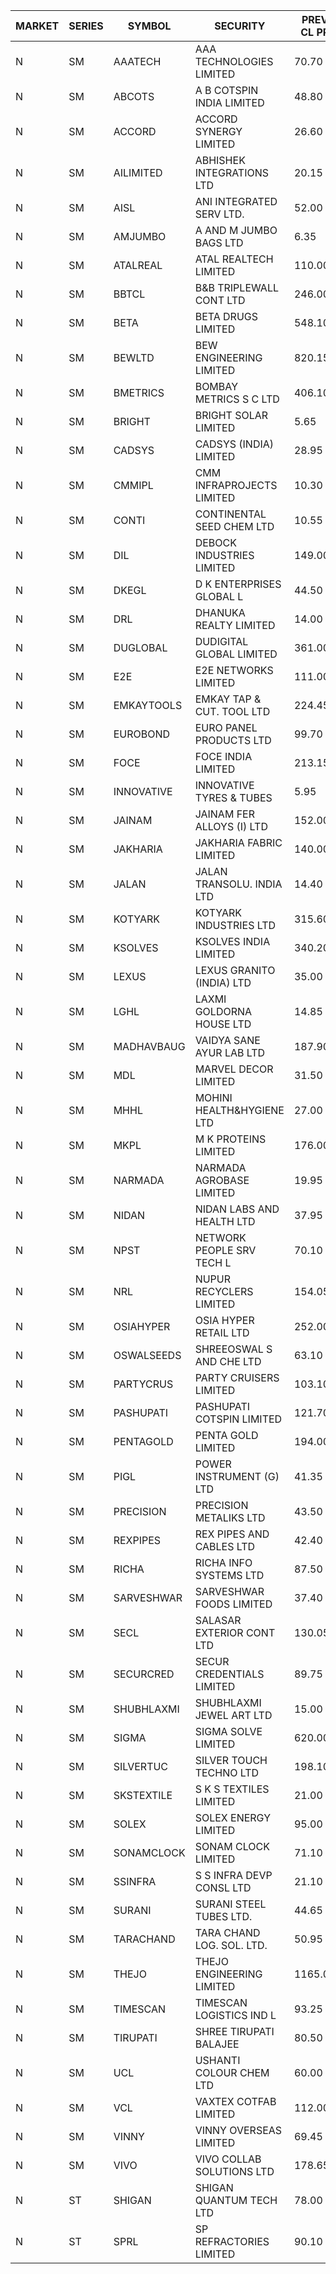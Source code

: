


| MARKET | SERIES | SYMBOL | SECURITY | PREV CL PR | OPEN PRICE | HIGH PRICE | LOW PRICE | CLOSE PRICE | NET TRDVAL | NET TRDQTY | CORP IND | HI 52 WK | LO 52 WK |
| ----- | ----- | ----- | ----- | ----- | ----- | ----- | ----- | ----- | ----- | ----- | ----- | ----- | ----- |
| N | SM | AAATECH | AAA TECHNOLOGIES LIMITED | 70.70 | 71.00 | 71.00 | 71.00 | 71.00 | 213000.00 | 3000 |  | 78.00 | 42.10 |
| N | SM | ABCOTS | A B COTSPIN INDIA LIMITED | 48.80 | 48.30 | 50.45 | 48.25 | 48.25 | 2740600.00 | 56000 |  | 61.35 | 43.00 |
| N | SM | ACCORD | ACCORD SYNERGY LIMITED | 26.60 | 25.30 | 25.30 | 25.30 | 25.30 | 101200.00 | 4000 |  | 37.30 | 14.45 |
| N | SM | AILIMITED | ABHISHEK INTEGRATIONS LTD | 20.15 | 21.15 | 21.15 | 20.20 | 20.20 | 124050.00 | 6000 |  | 38.60 | 19.00 |
| N | SM | AISL | ANI INTEGRATED SERV LTD. | 52.00 | 53.00 | 53.00 | 53.00 | 53.00 | 63600.00 | 1200 |  | 72.45 | 31.00 |
| N | SM | AMJUMBO | A AND M JUMBO BAGS LTD | 6.35 | 6.10 | 6.10 | 6.10 | 6.10 | 48800.00 | 8000 |  | 9.75 | 6.10 |
| N | SM | ATALREAL | ATAL REALTECH LIMITED | 110.00 | 106.00 | 115.95 | 103.00 | 105.75 | 7336000.00 | 68800 |  | 188.40 | 30.95 |
| N | SM | BBTCL | B&B TRIPLEWALL CONT LTD | 246.00 | 240.20 | 245.00 | 237.00 | 245.00 | 2402300.00 | 10000 |  | 291.15 | 73.00 |
| N | SM | BETA | BETA DRUGS LIMITED | 548.10 | 554.90 | 566.65 | 550.00 | 559.95 | 446300.00 | 800 |  | 695.00 | 116.20 |
| N | SM | BEWLTD | BEW ENGINEERING LIMITED | 820.15 | 839.95 | 861.15 | 820.00 | 829.70 | 3773250.00 | 4500 |  | 1187.20 | 228.15 |
| N | SM | BMETRICS | BOMBAY METRICS S C LTD | 406.10 | 424.00 | 426.40 | 420.00 | 426.00 | 11710260.00 | 27600 |  | 449.00 | 117.90 |
| N | SM | BRIGHT | BRIGHT SOLAR LIMITED | 5.65 | 5.70 | 5.90 | 5.70 | 5.85 | 840600.00 | 144000 |  | 12.70 | 4.60 |
| N | SM | CADSYS | CADSYS (INDIA) LIMITED | 28.95 | 30.30 | 30.35 | 30.30 | 30.35 | 182000.00 | 6000 |  | 36.90 | 18.10 |
| N | SM | CMMIPL | CMM INFRAPROJECTS LIMITED | 10.30 | 9.80 | 9.80 | 9.80 | 9.80 | 29400.00 | 3000 |  | 21.05 | 4.15 |
| N | SM | CONTI | CONTINENTAL SEED CHEM LTD | 10.55 | 10.80 | 10.80 | 10.80 | 10.80 | 35996.40 | 3333 |  | 13.75 | 5.20 |
| N | SM | DIL | DEBOCK INDUSTRIES LIMITED | 149.00 | 152.50 | 152.50 | 148.00 | 148.10 | 3600180.00 | 24000 |  | 161.00 | 6.30 |
| N | SM | DKEGL | D K ENTERPRISES GLOBAL L | 44.50 | 45.00 | 45.30 | 42.10 | 43.70 | 397200.00 | 9000 |  | 72.60 | 35.10 |
| N | SM | DRL | DHANUKA REALTY LIMITED | 14.00 | 13.30 | 13.30 | 13.30 | 13.30 | 79800.00 | 6000 |  | 23.15 | 7.50 |
| N | SM | DUGLOBAL | DUDIGITAL GLOBAL LIMITED | 361.00 | 355.10 | 360.10 | 355.00 | 360.00 | 3215200.00 | 9000 |  | 362.00 | 95.00 |
| N | SM | E2E | E2E NETWORKS LIMITED | 111.00 | 113.00 | 116.55 | 113.00 | 116.55 | 1391500.00 | 12000 |  | 139.05 | 36.00 |
| N | SM | EMKAYTOOLS | EMKAY TAP & CUT. TOOL LTD | 224.45 | 235.65 | 235.65 | 235.65 | 235.65 | 141390.00 | 600 |  | 271.00 | 98.00 |
| N | SM | EUROBOND | EURO PANEL PRODUCTS LTD | 99.70 | 101.10 | 103.75 | 95.70 | 97.50 | 3566700.00 | 36000 |  | 137.00 | 72.05 |
| N | SM | FOCE | FOCE INDIA LIMITED | 213.15 | 215.00 | 215.00 | 210.20 | 212.50 | 6478080.00 | 30600 |  | 269.00 | 185.10 |
| N | SM | INNOVATIVE | INNOVATIVE TYRES & TUBES | 5.95 | 6.00 | 6.00 | 5.70 | 5.75 | 778350.00 | 135000 |  | 20.45 | 5.70 |
| N | SM | JAINAM | JAINAM FER ALLOYS (I) LTD | 152.00 | 151.10 | 154.00 | 151.10 | 154.00 | 1220700.00 | 8000 |  | 198.00 | 69.70 |
| N | SM | JAKHARIA | JAKHARIA FABRIC LIMITED | 140.00 | 120.50 | 159.50 | 120.50 | 159.50 | 224000.00 | 1600 |  | 215.05 | 120.50 |
| N | SM | JALAN | JALAN TRANSOLU. INDIA LTD | 14.40 | 15.10 | 15.10 | 14.80 | 14.95 | 540300.00 | 36000 |  | 18.00 | 3.70 |
| N | SM | KOTYARK | KOTYARK INDUSTRIES LTD | 315.60 | 328.50 | 331.35 | 320.00 | 331.30 | 5529560.00 | 16800 |  | 371.25 | 67.90 |
| N | SM | KSOLVES | KSOLVES INDIA LIMITED | 340.20 | 345.00 | 345.00 | 337.00 | 339.95 | 4931640.00 | 14400 |  | 1718.20 | 292.60 |
| N | SM | LEXUS | LEXUS GRANITO (INDIA) LTD | 35.00 | 35.00 | 35.05 | 33.50 | 34.50 | 208050.00 | 6000 |  | 44.45 | 10.30 |
| N | SM | LGHL | LAXMI GOLDORNA HOUSE LTD | 14.85 | 14.20 | 14.20 | 14.20 | 14.20 | 340800.00 | 24000 |  | 16.35 | 14.00 |
| N | SM | MADHAVBAUG | VAIDYA SANE AYUR LAB LTD | 187.90 | 194.00 | 206.65 | 194.00 | 206.60 | 16654480.00 | 81600 |  | 213.00 | 137.90 |
| N | SM | MDL | MARVEL DECOR LIMITED | 31.50 | 30.00 | 33.00 | 30.00 | 33.00 | 1329000.00 | 44000 |  | 37.80 | 21.00 |
| N | SM | MHHL | MOHINI HEALTH&HYGIENE LTD | 27.00 | 27.05 | 29.95 | 25.75 | 25.90 | 2789700.00 | 105000 |  | 42.75 | 19.15 |
| N | SM | MKPL | M K PROTEINS LIMITED | 176.00 | 183.00 | 183.00 | 176.95 | 176.95 | 1079900.00 | 6000 |  | 183.00 | 79.00 |
| N | SM | NARMADA | NARMADA AGROBASE LIMITED | 19.95 | 19.00 | 20.00 | 19.00 | 20.00 | 1288800.00 | 64800 |  | 20.50 | 9.50 |
| N | SM | NIDAN | NIDAN LABS AND HEALTH LTD | 37.95 | 38.00 | 38.95 | 37.25 | 37.40 | 911050.00 | 24000 |  | 70.70 | 37.25 |
| N | SM | NPST | NETWORK PEOPLE SRV TECH L | 70.10 | 65.40 | 66.50 | 65.40 | 66.50 | 211040.00 | 3200 |  | 82.00 | 49.05 |
| N | SM | NRL | NUPUR RECYCLERS LIMITED | 154.05 | 161.75 | 161.75 | 161.75 | 161.75 | 1067550.00 | 6600 |  | 316.05 | 124.20 |
| N | SM | OSIAHYPER | OSIA HYPER RETAIL LTD | 252.00 | 255.00 | 255.00 | 255.00 | 255.00 | 510000.00 | 2000 |  | 315.00 | 117.00 |
| N | SM | OSWALSEEDS | SHREEOSWAL S AND CHE LTD | 63.10 | 59.95 | 59.95 | 59.95 | 59.95 | 239800.00 | 4000 |  | 99.80 | 28.00 |
| N | SM | PARTYCRUS | PARTY CRUISERS LIMITED | 103.10 | 101.00 | 103.50 | 97.00 | 101.15 | 1198900.00 | 12000 |  | 122.00 | 16.50 |
| N | SM | PASHUPATI | PASHUPATI COTSPIN LIMITED | 121.70 | 105.15 | 121.75 | 105.15 | 121.75 | 919040.00 | 8000 |  | 133.35 | 60.20 |
| N | SM | PENTAGOLD | PENTA GOLD LIMITED | 194.00 | 194.00 | 195.00 | 194.00 | 195.00 | 1167000.00 | 6000 |  | 199.50 | 61.10 |
| N | SM | PIGL | POWER INSTRUMENT (G) LTD | 41.35 | 40.50 | 40.50 | 40.50 | 40.50 | 81000.00 | 2000 |  | 88.60 | 38.05 |
| N | SM | PRECISION | PRECISION METALIKS LTD | 43.50 | 43.00 | 43.00 | 42.00 | 42.25 | 594000.00 | 14000 |  | 55.95 | 40.90 |
| N | SM | REXPIPES | REX PIPES AND CABLES LTD | 42.40 | 42.00 | 42.00 | 42.00 | 42.00 | 168000.00 | 4000 |  | 64.35 | 26.00 |
| N | SM | RICHA | RICHA INFO SYSTEMS LTD | 87.50 | 82.25 | 84.00 | 82.25 | 84.00 | 166250.00 | 2000 |  | 98.00 | 80.00 |
| N | SM | SARVESHWAR | SARVESHWAR FOODS LIMITED | 37.40 | 39.25 | 39.25 | 39.25 | 39.25 | 62800.00 | 1600 |  | 67.65 | 17.10 |
| N | SM | SECL | SALASAR EXTERIOR CONT LTD | 130.05 | 136.00 | 136.00 | 136.00 | 136.00 | 408000.00 | 3000 |  | 143.00 | 14.50 |
| N | SM | SECURCRED | SECUR CREDENTIALS LIMITED | 89.75 | 94.20 | 94.20 | 94.20 | 94.20 | 15938640.00 | 169200 |  | 94.20 | 12.00 |
| N | SM | SHUBHLAXMI | SHUBHLAXMI JEWEL ART LTD | 15.00 | 14.35 | 15.00 | 14.35 | 15.00 | 72400.00 | 5000 |  | 24.30 | 11.20 |
| N | SM | SIGMA | SIGMA SOLVE LIMITED | 620.00 | 605.00 | 614.00 | 605.00 | 614.00 | 365700.00 | 600 |  | 745.75 | 38.15 |
| N | SM | SILVERTUC | SILVER TOUCH TECHNO LTD | 198.10 | 190.40 | 208.00 | 190.40 | 208.00 | 3846500.00 | 19000 |  | 211.85 | 72.00 |
| N | SM | SKSTEXTILE | S K S TEXTILES LIMITED | 21.00 | 20.25 | 21.90 | 20.25 | 21.90 | 82650.00 | 4000 |  | 26.95 | 19.00 |
| N | SM | SOLEX | SOLEX ENERGY LIMITED | 95.00 | 99.00 | 99.00 | 99.00 | 99.00 | 594000.00 | 6000 |  | 176.00 | 34.90 |
| N | SM | SONAMCLOCK | SONAM CLOCK LIMITED | 71.10 | 72.20 | 73.00 | 72.20 | 72.50 | 653100.00 | 9000 |  | 77.35 | 39.00 |
| N | SM | SSINFRA | S S INFRA DEVP CONSL LTD | 21.10 | 21.00 | 21.80 | 20.60 | 21.80 | 254700.00 | 12000 |  | 33.40 | 8.00 |
| N | SM | SURANI | SURANI STEEL TUBES LTD. | 44.65 | 44.80 | 46.00 | 44.80 | 46.00 | 273600.00 | 6000 |  | 48.50 | 17.35 |
| N | SM | TARACHAND | TARA CHAND LOG. SOL. LTD. | 50.95 | 53.00 | 53.40 | 49.55 | 49.55 | 714300.00 | 14000 |  | 66.00 | 27.40 |
| N | SM | THEJO | THEJO ENGINEERING LIMITED | 1165.00 | 1165.00 | 1165.10 | 1130.00 | 1165.00 | 2423430.00 | 2100 |  | 3950.00 | 826.00 |
| N | SM | TIMESCAN | TIMESCAN LOGISTICS IND L | 93.25 | 95.00 | 95.00 | 91.00 | 91.10 | 1295500.00 | 14000 |  | 161.15 | 74.25 |
| N | SM | TIRUPATI | SHREE TIRUPATI BALAJEE | 80.50 | 84.50 | 84.50 | 84.50 | 84.50 | 253500.00 | 3000 |  | 106.05 | 39.50 |
| N | SM | UCL | USHANTI COLOUR CHEM LTD | 60.00 | 60.00 | 62.00 | 60.00 | 62.00 | 364000.00 | 6000 |  | 67.50 | 29.00 |
| N | SM | VCL | VAXTEX COTFAB LIMITED | 112.00 | 112.00 | 112.00 | 112.00 | 112.00 | 280000.00 | 2500 |  | 136.20 | 34.70 |
| N | SM | VINNY | VINNY OVERSEAS LIMITED | 69.45 | 67.50 | 67.50 | 67.50 | 67.50 | 1012500.00 | 15000 |  | 77.55 | 29.00 |
| N | SM | VIVO | VIVO COLLAB SOLUTIONS LTD | 178.65 | 187.55 | 187.55 | 187.55 | 187.55 | 300080.00 | 1600 |  | 369.80 | 145.00 |
| N | ST | SHIGAN | SHIGAN QUANTUM TECH LTD | 78.00 | 81.90 | 81.90 | 81.90 | 81.90 | 1474200.00 | 18000 |  | 81.90 | 58.20 |
| N | ST | SPRL | SP REFRACTORIES LIMITED | 90.10 | 88.00 | 88.00 | 85.60 | 85.60 | 2215920.00 | 25600 |  | 91.00 | 85.60 |



